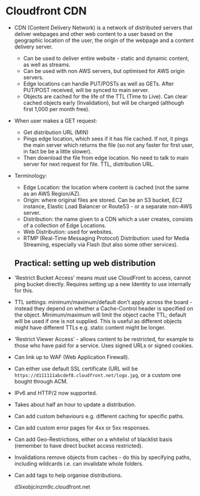 # Cloudfront CDN

* CDN (Content Delivery Network) is a network of distributed servers that deliver webpages and other web content to a user based on the geographic location of the user, the origin of the webpage and a content delivery server.
  * Can be used to deliver entire website - static and dynamic content, as well as streams.
  * Can be used with non AWS servers, but optimised for AWS origin servers.
  * Edge locations can handle PUT/POSTs as well as GETs. After PUT/POST received, will be synced to main server.
  * Objects are cached for the life of the TTL (Time to Live). Can clear cached objects early (Invalidation), but will be charged (although first 1,000 per month free).
* When user makes a GET request:
  * Get distribution URL (MIN)
  * Pings edge location, which sees if it has file cached. If not, it pings the main server which returns the file (so not any faster for first user, in fact be be a little slower).
  * Then download the file from edge location. No need to talk to main server for next request for file.
  TTL, distribution URL.
* Terminology:
  * Edge Location: the location where content is cached (not the same as an AWS Region/AZ).
  * Origin: where original files are stored. Can be an S3 bucket, EC2 instance, Elastic Load Balancer or Route53 - or a separate non-AWS server.
  * Distribution: the name given to a CDN which a user creates, consists of a collection of Edge Locations.
  * Web Distribution: used for websites.
  * RTMP (Real-Time Messaging Protocol) Distribution: used for Media Streaming, especially via Flash (but also some other services).

  ## Practical: setting up web distribution

* 'Restrict Bucket Access' means must use CloudFront to access, cannot ping bucket directly. Requires setting up a new Identity to use internally for this.
* TTL settings: minimum/maximum/default don't apply across the board - instead they depend on whether a Cache-Control header is specified on the object. Minimum/maximum will limit the object cache TTL; default will be used if one is not supplied. This is useful as different objects might have different TTLs e.g. static content might be longer.
* 'Restrict Viewer Access' - allows content to be restricted, for example to those who have paid for a service. Uses signed URLs or signed cookies.
* Can link up to WAF (Web Application Firewall).
* Can either use default SSL certificate (URL will be `https://d111111abcdef8.cloudfront.net/logo.jpg`, or a custom one bought through ACM.
 * IPv6 and HTTP/2 now supported.
 * Takes about half an hour to update a distribution.
 * Can add custom behaviours e.g. different caching for specific paths.
 * Can add custom error pages for 4xx or 5xx responses.
 * Can add Geo-Restrictions, either on a whitelist of blacklist basis (remember to have direct bucket access restricted).
 * Invalidations remove objects from caches - do this by specifying paths, including wildcards i.e. can invalidate whole folders.
* Can add tags to help organise distributions.

	d3ixobjcinzm9c.cloudfront.net